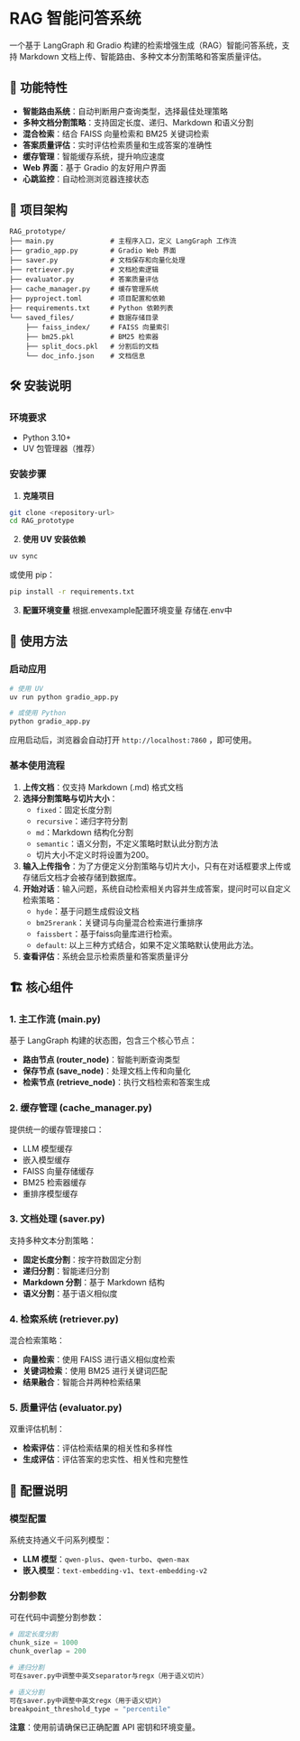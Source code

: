 # RAG 智能问答系统

一个基于 LangGraph 和 Gradio 构建的检索增强生成（RAG）智能问答系统，支持 Markdown 文档上传、智能路由、多种文本分割策略和答案质量评估。

## 🚀 功能特性

- **智能路由系统**：自动判断用户查询类型，选择最佳处理策略
- **多种文档分割策略**：支持固定长度、递归、Markdown 和语义分割
- **混合检索**：结合 FAISS 向量检索和 BM25 关键词检索
- **答案质量评估**：实时评估检索质量和生成答案的准确性
- **缓存管理**：智能缓存系统，提升响应速度
- **Web 界面**：基于 Gradio 的友好用户界面
- **心跳监控**：自动检测浏览器连接状态

## 📁 项目架构

```
RAG_prototype/
├── main.py              # 主程序入口，定义 LangGraph 工作流
├── gradio_app.py        # Gradio Web 界面
├── saver.py             # 文档保存和向量化处理
├── retriever.py         # 文档检索逻辑
├── evaluator.py         # 答案质量评估
├── cache_manager.py     # 缓存管理系统
├── pyproject.toml       # 项目配置和依赖
├── requirements.txt     # Python 依赖列表
└── saved_files/         # 数据存储目录
    ├── faiss_index/     # FAISS 向量索引
    ├── bm25.pkl         # BM25 检索器
    ├── split_docs.pkl   # 分割后的文档
    └── doc_info.json    # 文档信息
```

## 🛠️ 安装说明

### 环境要求

- Python 3.10+
- UV 包管理器（推荐）

### 安装步骤

1. **克隆项目**
```bash
git clone <repository-url>
cd RAG_prototype
```

2. **使用 UV 安装依赖**
```bash
uv sync
```

或使用 pip：
```bash
pip install -r requirements.txt
```

3. **配置环境变量**
根据.envexample配置环境变量
存储在.env中

## 🚀 使用方法

### 启动应用

```bash
# 使用 UV
uv run python gradio_app.py

# 或使用 Python
python gradio_app.py
```

应用启动后，浏览器会自动打开 `http://localhost:7860` ，即可使用。

### 基本使用流程

1. **上传文档**：仅支持 Markdown (.md) 格式文档
2. **选择分割策略与切片大小**：
   - `fixed`：固定长度分割
   - `recursive`：递归字符分割
   - `md`：Markdown 结构化分割
   - `semantic`：语义分割，不定义策略时默认此分割方法
   - 切片大小不定义时将设置为200。
3. **输入上传指令**：为了方便定义分割策略与切片大小，只有在对话框要求上传或存储后文档才会被存储到数据库。
4. **开始对话**：输入问题，系统自动检索相关内容并生成答案，提问时可以自定义检索策略：
    - `hyde`：基于问题生成假设文档
    - `bm25rerank`：关键词与向量混合检索进行重排序
    - `faissbert`：基于faiss向量库进行检索。
    - `default`: 以上三种方式结合，如果不定义策略默认使用此方法。
5. **查看评估**：系统会显示检索质量和答案质量评分

## 🏗️ 核心组件

### 1. 主工作流 (main.py)

基于 LangGraph 构建的状态图，包含三个核心节点：

- **路由节点 (router_node)**：智能判断查询类型
- **保存节点 (save_node)**：处理文档上传和向量化
- **检索节点 (retrieve_node)**：执行文档检索和答案生成

### 2. 缓存管理 (cache_manager.py)

提供统一的缓存管理接口：

- LLM 模型缓存
- 嵌入模型缓存
- FAISS 向量存储缓存
- BM25 检索器缓存
- 重排序模型缓存

### 3. 文档处理 (saver.py)

支持多种文本分割策略：

- **固定长度分割**：按字符数固定分割
- **递归分割**：智能递归分割
- **Markdown 分割**：基于 Markdown 结构
- **语义分割**：基于语义相似度

### 4. 检索系统 (retriever.py)

混合检索策略：

- **向量检索**：使用 FAISS 进行语义相似度检索
- **关键词检索**：使用 BM25 进行关键词匹配
- **结果融合**：智能合并两种检索结果

### 5. 质量评估 (evaluator.py)

双重评估机制：

- **检索评估**：评估检索结果的相关性和多样性
- **生成评估**：评估答案的忠实性、相关性和完整性

## 🔧 配置说明

### 模型配置

系统支持通义千问系列模型：

- **LLM 模型**：`qwen-plus`、`qwen-turbo`、`qwen-max`
- **嵌入模型**：`text-embedding-v1`、`text-embedding-v2`

### 分割参数

可在代码中调整分割参数：

```python
# 固定长度分割
chunk_size = 1000
chunk_overlap = 200

# 递归分割
可在saver.py中调整中英文separator与regx（用于语义切片）

# 语义分割
可在saver.py中调整中英文regx（用于语义切片）
breakpoint_threshold_type = "percentile"
```
**注意**：使用前请确保已正确配置 API 密钥和环境变量。